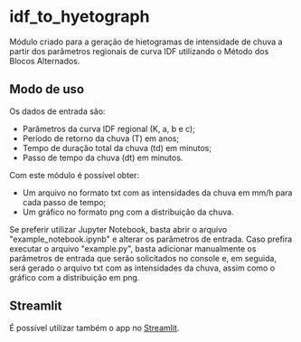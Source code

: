 # idf_to_hyetograph

Módulo criado para a geração de hietogramas de intensidade de chuva a partir dos parâmetros regionais de curva IDF utilizando o Método dos Blocos Alternados.

## Modo de uso

Os dados de entrada são:
- Parâmetros da curva IDF regional (K, a, b e c);
- Período de retorno da chuva (T) em anos;
- Tempo de duração total da chuva (td) em minutos;
- Passo de tempo da chuva (dt) em minutos.

Com este módulo é possível obter:
- Um arquivo no formato txt com as intensidades da chuva em mm/h para cada passo de tempo;
- Um gráfico no formato png com a distribuição da chuva.

Se preferir utilizar Jupyter Notebook, basta abrir o arquivo "example_notebook.ipynb" e alterar os parâmetros de entrada. Caso prefira executar o arquivo "example.py", basta adicionar manualmente os parâmetros de entrada que serão solicitados no console e, em seguida, será gerado o arquivo txt com as intensidades da chuva, assim como o gráfico com a distribuição em png.

## Streamlit
É possível utilizar também o app no [Streamlit](https://share.streamlit.io/yuriishizawa/idf_to_hyetograph/main/myapp.py).
